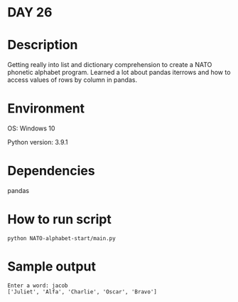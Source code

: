 
# DAY 26

# Description
Getting really into list and dictionary comprehension to create a NATO phonetic alphabet program. Learned a lot about pandas iterrows and how to access values of rows by column in pandas.
# Environment
OS: Windows 10

Python version: 3.9.1

# Dependencies
pandas
# How to run script
```
python NATO-alphabet-start/main.py
```

# Sample output
```
Enter a word: jacob
['Juliet', 'Alfa', 'Charlie', 'Oscar', 'Bravo']
```
